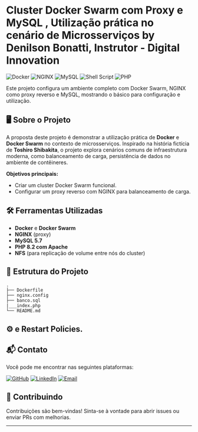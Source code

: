 

# Cluster Docker Swarm com Proxy e MySQL ,  Utilização prática no cenário de Microsserviços by Denilson Bonatti, Instrutor - Digital Innovation

![Docker](https://img.shields.io/badge/docker-%230db7ed.svg?style=for-the-badge&logo=docker&logoColor=white)
![NGINX](https://img.shields.io/badge/nginx-%23009639.svg?style=for-the-badge&logo=nginx&logoColor=white)
![MySQL](https://img.shields.io/badge/mysql-%2300f.svg?style=for-the-badge&logo=mysql&logoColor=white)
![Shell Script](https://img.shields.io/badge/shell_script-4EAA25?style=for-the-badge&logo=gnu-bash&logoColor=white)
![PHP](https://img.shields.io/badge/PHP-%238C8C8C.svg?style=for-the-badge&logo=php&logoColor=white)


Este projeto configura um ambiente completo com Docker Swarm, NGINX como proxy reverso e MySQL, mostrando o básico para configuração e utilização.

## 🖥️ Sobre o Projeto

A proposta deste projeto é demonstrar a utilização prática de **Docker** e **Docker Swarm** no contexto de microsserviços. Inspirado na história fictícia de **Toshiro Shibakita**, o projeto explora cenários comuns de infraestrutura moderna, como balanceamento de carga, persistência de dados no ambiente de contêineres.

**Objetivos principais:**
- Criar um cluster Docker Swarm funcional.
- Configurar um proxy reverso com NGINX para balanceamento de carga.

## 🛠️ Ferramentas Utilizadas

- **Docker** e **Docker Swarm**
- **NGINX** (proxy)
- **MySQL 5.7**
- **PHP 8.2 com Apache**
- **NFS** (para replicação de volume entre nós do cluster)

## 📁 Estrutura do Projeto

```plaintext
.
├── Dockerfile
├── nginx.config
├── banco.sql
|___index.php
└── README.md
```

## ⚙️  e Restart Policies.

## 📬 Contato

Você pode me encontrar nas seguintes plataformas:

[![GitHub](https://img.shields.io/badge/GitHub-%23000000.svg?style=for-the-badge&logo=github&logoColor=white)](https://github.com/MarcellaBelem)
[![LinkedIn](https://img.shields.io/badge/LinkedIn-%230A66C2.svg?style=for-the-badge&logo=linkedin&logoColor=white)](https://www.linkedin.com/in/marcella-bel%C3%A9m-a70b502a2?utm_source=share&utm_campaign=share_via&utm_content=profile&utm_medium=android_app)
[![Email](https://img.shields.io/badge/Email-%23D14836.svg?style=for-the-badge&logo=gmail&logoColor=white)](mailto:marcellabelem12@gmail.com)


## 🤝 Contribuindo

Contribuições são bem-vindas! Sinta-se à vontade para abrir issues ou enviar PRs com melhorias.

-----
